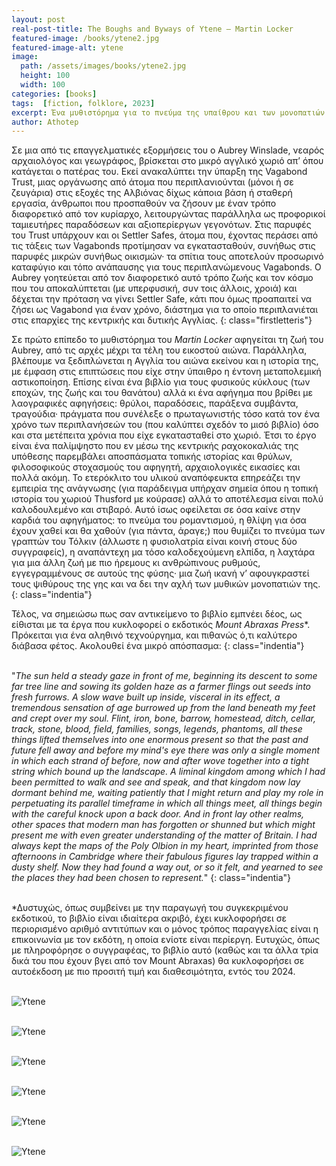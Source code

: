 ```yaml
---
layout: post
real-post-title: The Boughs and Byways of Ytene – Martin Locker
featured-image: /books/ytene2.jpg
featured-image-alt: ytene
image:
  path: /assets/images/books/ytene2.jpg
  height: 100
  width: 100
categories: [books]
tags:  [fiction, folklore, 2023]
excerpt: Ένα μυθιστόρημα για το πνεύμα της υπαίθρου και των μονοπατιών
author: Athotep
---
```


Σε μια από τις επαγγελματικές εξορμήσεις του ο Aubrey Winslade, νεαρός αρχαιολόγος και γεωγράφος, βρίσκεται στο μικρό αγγλικό χωριό απ’ όπου κατάγεται ο πατέρας του. Εκεί ανακαλύπτει την ύπαρξη της Vagabond Trust, μιας οργάνωσης από άτομα που περιπλανιούνται (μόνοι ή σε ζευγάρια) στις εξοχές της Αλβιόνας δίχως κάποια βάση ή σταθερή εργασία, άνθρωποι που προσπαθούν να ζήσουν με έναν τρόπο διαφορετικό από τον κυρίαρχο, λειτουργώντας παράλληλα ως προφορικοί ταμιευτήρες παραδόσεων και αξιοπερίεργων γεγονότων. Στις παρυφές του Trust υπάρχουν και οι Settler Safes, άτομα που, έχοντας περάσει από τις τάξεις των Vagabonds προτίμησαν να εγκατασταθούν, συνήθως στις παρυφές μικρών συνήθως οικισμών· τα σπίτια τους αποτελούν προσωρινό καταφύγιο και τόπο ανάπαυσης για τους περιπλανώμενους Vagabonds. Ο Aubrey γοητεύεται από τον διαφορετικό αυτό τρόπο ζωής και τον κόσμο που του αποκαλύπτεται (με υπερφυσική, συν τοις άλλοις, χροιά) και δέχεται την πρόταση να γίνει Settler Safe, κάτι που όμως προαπαιτεί να ζήσει ως Vagabond για έναν χρόνο, διάστημα για το οποίο περιπλανιέται στις επαρχίες της κεντρικής και δυτικής Αγγλίας.
{: class="firstletteris"}

Σε πρώτο επίπεδο το μυθιστόρημα του *Martin Locker* αφηγείται τη ζωή του Aubrey, από τις αρχές μέχρι τα τέλη του εικοστού αιώνα. Παράλληλα, βλέπουμε να ξεδιπλώνεται η Αγγλία του αιώνα εκείνου και η ιστορία της, με έμφαση στις επιπτώσεις που είχε στην ύπαιθρο η έντονη μεταπολεμική αστικοποίηση. Επίσης είναι ένα βιβλίο για τους φυσικούς κύκλους (των εποχών, της ζωής και του θανάτου) αλλά κι ένα αφήγημα που βρίθει με λαογραφικές αφηγήσεις: θρύλοι, παραδόσεις, παράξενα συμβάντα, τραγούδια· πράγματα που συνέλεξε ο πρωταγωνιστής τόσο κατά τον ένα χρόνο των περιπλανήσεών του (που καλύπτει σχεδόν το μισό βιβλίο) όσο και στα μετέπειτα χρόνια που είχε εγκατασταθεί στο χωριό. Έτσι το έργο είναι ένα παλίμψηστο που εν μέσω της κεντρικής ραχοκοκαλιάς της υπόθεσης παρεμβάλει αποσπάσματα τοπικής ιστορίας και θρύλων, φιλοσοφικούς στοχασμούς του αφηγητή, αρχαιολογικές εικασίες και πολλά ακόμη. Το ετερόκλιτο του υλικού αναπόφευκτα επηρεάζει την εμπειρία της ανάγνωσης (για παράδειγμα υπήρχαν σημεία όπου η τοπική ιστορία του χωριού Thusford με κούρασε) αλλά το αποτέλεσμα είναι πολύ καλοδουλεμένο και στιβαρό. Αυτό ίσως οφείλεται σε όσα καίνε στην καρδιά του αφηγήματος: το πνεύμα του ρομαντισμού, η θλίψη για όσα έχουν χαθεί και θα χαθούν (για πάντα, άραγε;) που θυμίζει το πνεύμα των γραπτών του Τόλκιν (άλλωστε η φυσιολατρία είναι κοινή στους δύο συγγραφείς), η αναπάντεχη μα τόσο καλοδεχούμενη ελπίδα, η λαχτάρα για μια άλλη ζωή με πιο ήρεμους κι ανθρώπινους ρυθμούς, εγγεγραμμένους σε αυτούς της φύσης· μια ζωή ικανή ν’ αφουγκραστεί τους ψιθύρους της γης και να δει την αχλή των μυθικών μονοπατιών της.
{: class="indentia"}

Τέλος, να σημειώσω πως σαν αντικείμενο το βιβλίο εμπνέει δέος, ως είθισται με τα έργα που κυκλοφορεί ο εκδοτικός *Mount Abraxas Press*\*. Πρόκειται για ένα αληθινό τεχνούργημα, και πιθανώς ό,τι καλύτερο διάβασα φέτος. Ακολουθεί ένα μικρό απόσπασμα:
{: class="indentia"}  
<br>

"*The sun held a steady gaze in front of me, beginning its descent to some far tree line and sowing its golden haze as a farmer flings out seeds into fresh furrows. A slow wave built up inside, visceral in its effect, a tremendous sensation of age burrowed up from the land beneath my feet and crept over my soul. Flint, iron, bone, barrow, homestead, ditch, cellar, track, stone, blood, field, families, songs, legends, phantoms, all these things lifted themselves into one enormous present so that the past and future fell away and before my mind's eye there was only a single moment in which each strand of before, now and after wove together into a tight string which bound up the landscape. A liminal kingdom among which I had been permitted to walk and see and speak, and that kingdom now lay dormant behind me, waiting patiently that I might return and play my role in perpetuating its parallel timeframe in which all things meet, all things begin with the careful knock upon a back door. And in front lay other realms, other spaces that modern man has forgotten or shunned but which might present me with even greater understanding of the matter of Britain. I had always kept the maps of the Poly Olbion in my heart, imprinted from those afternoons in Cambridge where their fabulous figures lay trapped within a dusty shelf. Now they had found a way out, or so it felt, and yearned to see the places they had been chosen to represent.*"
{: class="indentia"}  
<br>

*Δυστυχώς, όπως συμβείνει με την παραγωγή του συγκεκριμένου εκδοτικού, το βιβλίο είναι ιδιαίτερα ακριβό, έχει κυκλοφορήσει σε περιορισμένο αριθμό αντιτύπων και ο μόνος τρόπος παραγγελίας είναι η επικοινωνία με τον εκδότη, η οποία ενίοτε είναι περίεργη. Ευτυχώς, όπως με πληροφόρησε ο συγγραφέας, το βιβλίο αυτό (καθώς και τα άλλα τρία δικά του που έχουν βγει από τον Mount Abraxas) θα κυκλοφορήσει σε αυτοέκδοση με πιο προσιτή τιμή και διαθεσιμότητα, εντός του 2024.  
<br>

![Ytene](/assets/images/books/ytene1.jpg)  
<br>

![Ytene](/assets/images/books/ytene3.jpg)  
<br>

![Ytene](/assets/images/books/ytene4.jpg)  
<br>

![Ytene](/assets/images/books/ytene5.jpg)  
<br>

![Ytene](/assets/images/books/ytene6.jpg)  
<br>

![Ytene](/assets/images/books/ytene7.jpg)